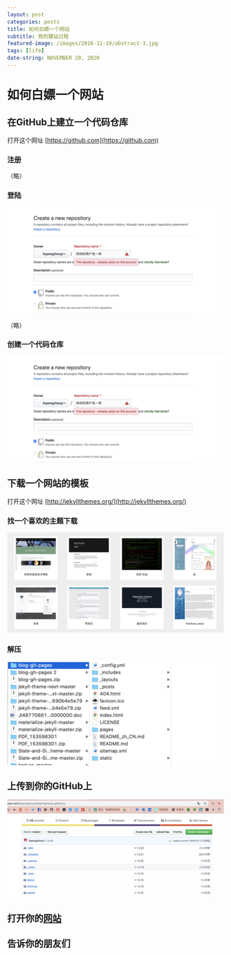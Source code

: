 ```yaml
---
layout: post
categories: posts
title: 如何白嫖一个网站
subtitle: 我的建站过程
featured-image: /images/2016-11-19/abstract-3.jpg
tags: [life]
date-string: NOVEMBER 20, 2020
---
```



# 如何白嫖一个网站

## 在GitHub上建立一个代码仓库

打开这个网址 [https://github.com](https://github.com)

### 注册

（略）

### 登陆

![](../images/2020/02/20/image002.png)

（略）

### 创建一个代码仓库

![创建一个代码仓库](/images/2020/02/20/image002.png)

## 下载一个网站的模板

打开这个网址 [http://jekyllthemes.org/](http://jekyllthemes.org/)

### 找一个喜欢的主题下载

![主题下载](/images/2020/02/20/image003.png)

### 解压

![解压](/images/2020/02/20/image004.png)

## 上传到你的GitHub上

![上传到你的GitHub上](/images/2020/02/20/image005.png)

## 打开你的[网站](https://liupengzhouyi.github.io)

## 告诉你的朋友们